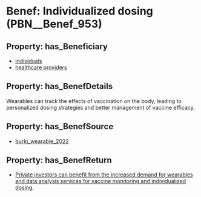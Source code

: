 # Benef: __Individualized dosing__ (PBN__Benef_953)

## Property: has_Beneficiary

* [individuals](../Stakeholder/PBN__Stakeholder_20)
* [healthcare providers](../Stakeholder/PBN__Stakeholder_121)

## Property: has_BenefDetails

Wearables can track the effects of vaccination on the body, leading to personalized dosing strategies and better management of vaccine efficacy.

## Property: has_BenefSource

* [burki_wearable_2022](../Article/PBN__Article_195)

## Property: has_BenefReturn

* [Private investors can benefit from the increased demand for wearables and data analysis services for vaccine monitoring and individualized dosing.](../BenefReturn/PBN__BenefReturn_1047)

